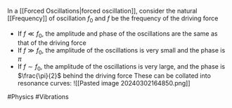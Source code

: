 In a [[Forced Oscillations|forced oscillation]], consider the natural [[Frequency]] of oscillation $f_{0}$ and $f$ be the frequency of the driving force
- If $f\ll f_{0}$, the amplitude and phase of the oscillations are the same as that of the driving force
- If $f\gg f_{0}$, the amplitude of the oscillations is very small and the phase is $\pi$
- If $f\sim f_{0}$, the amplitude of the oscillations is very large, and the phase is $\frac{\pi}{2}$ behind the driving force
These can be collated into resonance curves:
![[Pasted image 20240302164850.png]]

#Physics #Vibrations 